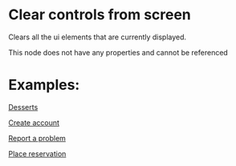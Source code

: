 # Clear controls from screen
Clears all the ui elements that are currently displayed.

This node does not have any properties and cannot be referenced

# Examples:

[Desserts](https://github.com/conneqtDocumentation/connectDocumentation/blob/main/Nodes/Examples/Desserts.md)

[Create account](https://github.com/conneqtDocumentation/connectDocumentation/blob/main/Nodes/Examples/CreateAccount.md)

[Report a problem](https://github.com/conneqtDocumentation/connectDocumentation/blob/main/Nodes/Examples/ReportAProblem.md)

[Place reservation](https://github.com/conneqtDocumentation/connectDocumentation/blob/main/Nodes/Examples/PlaceReservation.md)
